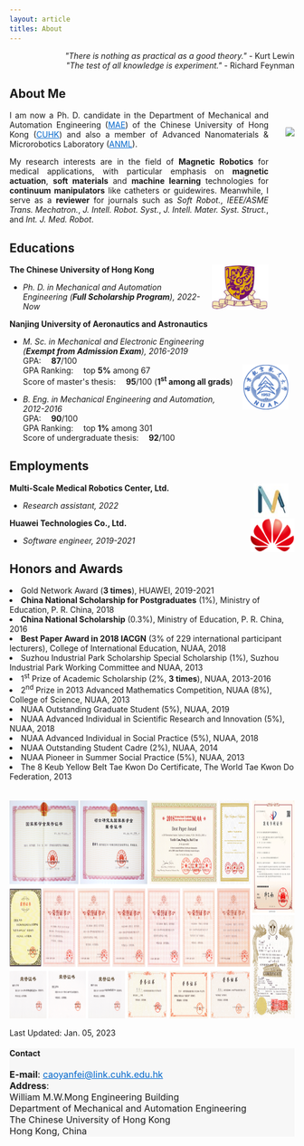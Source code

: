 ```yaml
---
layout: article
titles: About
---
```

<p style ="text-align:right;">
<i>"There is nothing as practical as a good theory."</i> - Kurt Lewin<br>
<i>"The test of all knowledge is experiment."</i> - Richard Feynman</p>

## About Me
<img class="shadow" src="/assets/about/dayawan.jpg" height="235" width="auto" style="border-radius:5%; float: right; margin-left: 30px; margin-bottom: 30px; margin-top: 30px" />

<p style ="text-align:justify;">I am now a Ph. D. candidate in the Department of Mechanical and Automation Engineering (<a href="https://www4.mae.cuhk.edu.hk/about-us/" style="color:#0066CC" target="_blank" rel="noopener noreferrer">MAE</a>) of the Chinese University of Hong Kong (<a href="https://www.cuhk.edu.hk/chinese/index.html" style="color:#0066CC" target="_blank" rel="noopener noreferrer">CUHK</a>) and also a member of Advanced Nanomaterials & Microrobotics Laboratory (<a href="http://www.cuhklizhanggroup.com/index.php?c=content&a=list&catid=26" style="color:#0066CC" target="_blank" rel="noopener noreferrer">ANML</a>).</p> <!--I have received my M. Sc. degree from Nanjing University of Aeronautics and Astronautics (<a href="https://www.nuaa.edu.cn/479/list.htm" style="color:#0066CC" target="_blank" rel="noopener noreferrer">NUAA</a>) since 2019. During my M. Sc. study, I worked at the College of Mechanical and Electrical Engineering (<a href="http://cmee.nuaa.edu.cn/eng/13604/list.htm" style="color:#0066CC" target="_blank" rel="noopener noreferrer">CMEE</a>), NUAA, in Nanjing, Jiangsu Province, P. R. China. After that, I worked as a software engineer for 2 years or so at Department of Information and Communication Technology, Huawei Technologies Co., Ltd. (<a href="https://www.huawei.com/en/corporate-information" style="color:#0066CC" target="_blank" rel="noopener noreferrer">HUAWEI</a>).<-->

<p style ="text-align:justify;">My research interests are in the field of <b>Magnetic Robotics</b> for medical applications, with particular emphasis on <b>magnetic actuation</b>, <b>soft materials</b> and <b>machine learning</b> technologies for <b>continuum manipulators</b> like catheters or guidewires. Meanwhile, I serve as a <b>reviewer</b> for journals such as <i>Soft Robot.</i>, <i>IEEE/ASME Trans. Mechatron.</i>, <i>J. Intell. Robot. Syst.</i>, <i>J. Intell. Mater. Syst. Struct.</i>, and <i>Int. J. Med. Robot</i>.</p>

<!-- 
## News
- <p style ="text-align:justify;"><b>[Nov. 2021]</b> <font color='red'>I am genuinely seeking an appropriate fully funded PhD position. If you and your team regard me as a strong enough PhD candidate, please do not hesitate to contact me via email-<a href="mailto:caoyanfei94@outlook.com" style="color:#0066CC">caoyanfei94@outlook.com</a>.</font> Really hope to hear from you and desire to be one of your lab members through efforts!</p>
-->

## Educations
<img src="/assets/about/CUHK_logo.jpg" height="80" width="auto" style="float: right; margin-left: 20px" />

**The Chinese University of Hong Kong**
- *Ph. D. in Mechanical and Automation Engineering (**Full Scholarship Program**), 2022-Now*<br/>

<img src="/assets/about/NUAA_logo.png" height="80" width="auto" style="float: right; margin-left: 10px; margin-top: 80px; margin-right: 10px" />

**Nanjing University of Aeronautics and Astronautics**
- *M. Sc. in Mechanical and Electronic Engineering (**Exempt from Admission Exam**), 2016-2019*<br/>
GPA:&emsp; **87**/100<br/>
GPA Ranking:&emsp; top **5%** among 67<br/>
Score of master's thesis:&emsp; **95**/100 (**1<sup>st</sup> among all grads**)

- *B. Eng. in Mechanical Engineering and Automation, 2012-2016*<br/>
GPA:&emsp; **90**/100<br/>
GPA Ranking:&emsp; top **1%** among 301<br/>
Score of undergraduate thesis:&emsp; **92**/100

## Employments
<img src="/assets/about/MRC_logo.png" height="60" width="auto" style="float: right; margin-left: 20px; margin-right: 10px" />

**Multi-Scale Medical Robotics Center, Ltd.**
- *Research assistant, 2022*<br/>

<img src="/assets/about/HUAWEI_logo.png" height="60" width="auto" style="float: right; margin-left: 20px" />

**Huawei Technologies Co., Ltd.**
- *Software engineer, 2019-2021*<br/>

## Honors and Awards
<p style ="text-align:justify;">
<li>Gold Network Award (<b>3 times</b>), HUAWEI, 2019-2021</li>
<li><b>China National Scholarship for Postgraduates</b> (1%), Ministry of Education, P. R. China, 2018</li>
<li><b>China National Scholarship</b> (0.3%), Ministry of Education, P. R. China, 2016</li>
<li><b>Best Paper Award in 2018 IACGN</b> (3% of 229 international participant lecturers), College of International Education, NUAA, 2018</li>
<li>Suzhou Industrial Park Scholarship Special Scholarship (1%), Suzhou Industrial Park Working Committee and NUAA, 2013</li>
<li>1<sup>st</sup> Prize of Academic Scholarship (2%, <b>3 times</b>), NUAA, 2013-2016</li>
<li>2<sup>nd</sup> Prize in 2013 Advanced Mathematics Competition, NUAA (8%), College of Science, NUAA, 2013</li>
<li>NUAA Outstanding Graduate Student (5%), NUAA, 2019</li>
<li>NUAA Advanced Individual in Scientific Research and Innovation (5%), NUAA, 2018</li>
<li>NUAA Advanced Individual in Social Practice (5%), NUAA, 2018</li>
<li>NUAA Outstanding Student Cadre (2%), NUAA, 2014</li>
<li>NUAA Pioneer in Summer Social Practice (5%), NUAA, 2013</li>
<li>The 8 Keub Yellow Belt Tae Kwon Do Certificate, The World Tae Kwon Do Federation, 2013</li></p>
<img src="/assets/about/honors and awards.png" height="385" width="auto" style="margin-top: 20px" />

<!-- 
## Language Certificate
- **TOEFL iBT**&emsp;&emsp; Total Score: 94 (Reading: 28, Listening: 23, Speaking: 18, Writing: 25)
-->
Last Updated: Jan. 05, 2023

<div class="hero" style="background-color:#f7f7f7; ">
  <div class="hero__content">
    <h4>Contact</h4>
    <p style="font-size: medium;">
      <b>E-mail</b>: <a href="mailto:caoyanfei@link.cuhk.edu.hk" style="color:#0066CC">caoyanfei@link.cuhk.edu.hk</a><br>
      <!--
      <b>Phone</b>: +86 156 5102 3560<br>
      -->
      <b>Address</b>:<br>
      William M.W.Mong Engineering Building<br>
      Department of Mechanical and Automation Engineering<br>
      The Chinese University of Hong Kong<br>
      Hong Kong, China
    </p>
  </div>
</div>

